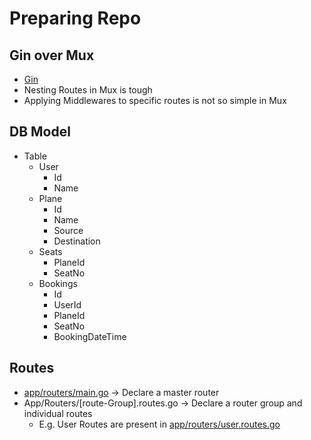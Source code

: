 # Preparing Repo

## Gin over Mux

- [Gin](https://gin-gonic.com/)
- Nesting Routes in Mux is tough
- Applying Middlewares to specific routes is not so simple in Mux

## DB Model

- Table
  - User
    - Id
    - Name
  - Plane
    - Id
    - Name
    - Source
    - Destination
  - Seats
    - PlaneId
    - SeatNo
  - Bookings
    - Id
    - UserId
    - PlaneId
    - SeatNo
    - BookingDateTime

## Routes

- [app/routers/main.go](app/routers//main.go) -> Declare a master router
- App/Routers/[route-Group].routes.go -> Declare a router group and individual routes
  - E.g. User Routes are present in [app/routers/user.routes.go](app/routers/user.routes.go)

